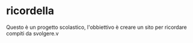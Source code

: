 # ricordella

Questo è un progetto scolastico, l'obbiettivo è creare un sito per ricordare compiti da svolgere.v